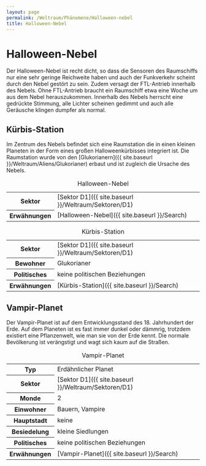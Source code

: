 ```yaml
---
layout: page
permalink: /Weltraum/Phänomene/Halloween-nebel
title: Halloween-Nebel
---
```



# Halloween-Nebel


Der Halloween-Nebel ist recht dicht, so dass die Sensoren des Raumschiffs nur eine sehr geringe Reichweite haben und auch der Funkverkehr scheint durch den Nebel gestört zu sein. Zudem versagt der FTL-Antrieb innerhalb des Nebels. Ohne FTL-Antrieb braucht ein Raumschiff etwa eine Woche um aus dem Nebel herauszukommen. Innerhalb des Nebels herrscht eine gedrückte Stimmung, alle Lichter scheinen gedimmt und auch alle Geräusche klingen dumpfer als normal.

## Kürbis-Station

Im Zentrum des Nebels befindet sich eine Raumstation die in einen kleinen Planeten in der Form eines großen Halloweenkürbisses integriert ist. Die Raumstation wurde von den [Glukorianern]({{ site.baseurl }}/Weltraum/Aliens/Glukorianer) erbaut und ist zugleich die Ursache des Nebels.


<aside>
<table data-type="phaenomen">
<caption>Halloween-Nebel</caption>
<tbody>
<tr><th>Sektor</th><td>[Sektor D1]({{ site.baseurl }}/Weltraum/Sektoren/D1)</td></tr>
<tr><th>Erwähnungen</th><td>[Halloween-Nebel]({{ site.baseurl }}/Search)</td></tr>
</tbody>
</table>
<table data-type="raumstation">
<caption>Kürbis-Station</caption>
<tbody>
<tr><th>Sektor</th><td>[Sektor D1]({{ site.baseurl }}/Weltraum/Sektoren/D1)</td></tr>
<tr><th>Bewohner</th><td>Glukorianer</td></tr>
<tr><th>Politisches</th><td>keine politischen Beziehungen</td></tr>
<tr><th>Erwähnungen</th><td>[Kürbis-Station]({{ site.baseurl }}/Search)</td></tr>
</tbody>
</table>
</aside>

## Vampir-Planet

Der Vampir-Planet ist auf dem Entwicklungsstand des 18. Jahrhundert der Erde. Auf dem Planeten ist es fast immer dunkel oder dämmrig, trotzdem existiert eine Pflanzenwelt, wie man sie von der Erde kennt. Die normale Bevölkerung ist verängstigt und wagt sich kaum auf die Straßen.


<aside>
<table data-type="planet">
<caption>Vampir-Planet</caption>
<tbody>
<tr><th>Typ</th><td>Erdähnlicher Planet</td></tr>
<tr><th>Sektor</th><td>[Sektor D1]({{ site.baseurl }}/Weltraum/Sektoren/D1)</td></tr>
<tr><th>Monde</th><td>2</td></tr>
<tr><th>Einwohner</th><td>Bauern, Vampire</td></tr>
<tr><th>Hauptstadt</th><td>keine</td></tr>
<tr><th>Besiedelung</th><td>kleine Siedlungen</td></tr>
<tr><th>Politisches</th><td>keine politischen Beziehungen</td></tr>
<tr><th>Erwähnungen</th><td>[Vampir-Planet]({{ site.baseurl }}/Search)</td></tr>
</tbody>
</table>

</aside>

